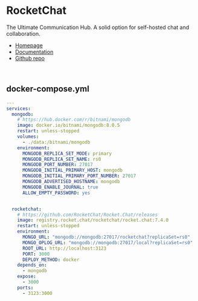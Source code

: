 # RocketChat

The Ultimate Communication Hub. A solid option for self-hosted chat and collaboration.

- [Homepage](https://www.rocket.chat)
- [Documentation](https://docs.rocket.chat/docs/deploy-with-docker-docker-compose)
- [Github repo](https://github.com/rocketchat/)



<br>


## docker-compose.yml
```yml
---
services:
  mongodb:
    # https://hub.docker.com/r/bitnami/mongodb
    image: docker.io/bitnami/mongodb:8.0.5
    restart: unless-stopped
    volumes:
      - ./data:/bitnami/mongodb
    environment:
      MONGODB_REPLICA_SET_MODE: primary
      MONGODB_REPLICA_SET_NAME: rs0
      MONGODB_PORT_NUMBER: 27017
      MONGODB_INITIAL_PRIMARY_HOST: mongodb
      MONGODB_INITIAL_PRIMARY_PORT_NUMBER: 27017
      MONGODB_ADVERTISED_HOSTNAME: mongodb
      MONGODB_ENABLE_JOURNAL: true
      ALLOW_EMPTY_PASSWORD: yes


  rocketchat:
    # https://github.com/RocketChat/Rocket.Chat/releases
    image: registry.rocket.chat/rocketchat/rocket.chat:7.4.0
    restart: unless-stopped
    environment:
      MONGO_URL: "mongodb://mongodb:27017/rocketchat?replicaSet=rs0"
      MONGO_OPLOG_URL: "mongodb://mongodb:27017/local?replicaSet=rs0"
      ROOT_URL: http://localhost:3123
      PORT: 3000
      DEPLOY_METHOD: docker
    depends_on:
      - mongodb
    expose:
      - 3000
    ports:
      - 3123:3000
```
